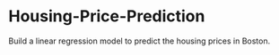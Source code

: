 # Housing-Price-Prediction
Build a linear regression model to predict the housing prices in Boston.

